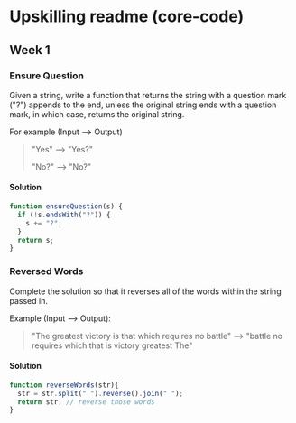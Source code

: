 # Upskilling readme (core-code)

## Week 1
### Ensure Question
Given a string, write a function that returns the string with a question mark ("?") appends to the end, unless the original string ends with a question mark, in which case, returns the original string.

For example (Input --> Output)

> "Yes" --> "Yes?"
> 
> "No?" --> "No?"


#### Solution
```js
function ensureQuestion(s) {
  if (!s.endsWith("?")) {
    s += "?";
  }
  return s;
}
```

### Reversed Words
Complete the solution so that it reverses all of the words within the string passed in.

Example (Input --> Output):

> "The greatest victory is that which requires no battle" --> "battle no requires which that is victory greatest The"


#### Solution
```js
function reverseWords(str){
  str = str.split(" ").reverse().join(" ");
  return str; // reverse those words
}
```
